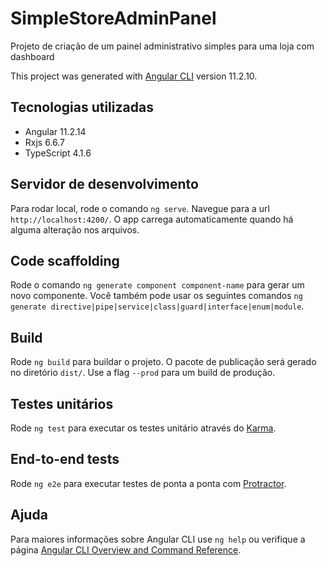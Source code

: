 # SimpleStoreAdminPanel
Projeto de criação de um painel administrativo simples para uma loja com dashboard

This project was generated with [Angular CLI](https://github.com/angular/angular-cli) version 11.2.10.

## Tecnologias utilizadas
- Angular 11.2.14
- Rxjs 6.6.7
- TypeScript 4.1.6

## Servidor de desenvolvimento

Para rodar local, rode o comando `ng serve`. Navegue para a url `http://localhost:4200/`. O app carrega automaticamente
quando há alguma alteração nos arquivos.

## Code scaffolding

Rode o comando `ng generate component component-name` para gerar um novo componente. Você também pode usar os seguintes comandos `ng generate directive|pipe|service|class|guard|interface|enum|module`.

## Build

Rode `ng build` para buildar o projeto. O pacote de publicação será gerado no diretório `dist/`. Use a flag `--prod` para um build de produção.

## Testes unitários

Rode `ng test` para executar os testes unitário através do [Karma](https://karma-runner.github.io).

## End-to-end tests

Rode `ng e2e` para executar testes de ponta a ponta com [Protractor](http://www.protractortest.org/).

## Ajuda

Para maiores informações sobre Angular CLI use `ng help` ou verifique a página [Angular CLI Overview and Command Reference](https://angular.io/cli).
